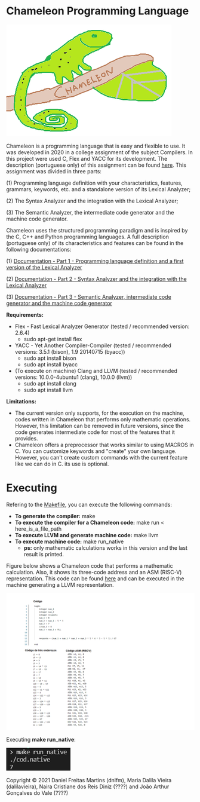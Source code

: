 # Chameleon Programming Language

![Chameleon logo](misc/Chameleon_logo.png "Chameleon logo")

Chameleon is a programming language that is easy and flexible to use. It was developed in 2020 in a college assignment of the subject Compilers. In this project were used C, Flex and YACC for its development. The description (portuguese only) of this assignment can be found [here](Description-Compilers-2020.pdf). This assignment was divided in three parts:

(1) Programming language definition with your characteristics, features, grammars, keywords, etc. and a standalone version of its Lexical Analyzer;

(2) The Syntax Analyzer and the integration with the Lexical Analyzer;

(3) The Semantic Analyzer, the intermediate code generator and the machine code generator.

Chameleon uses the structured programming paradigm and is inspired by the C, C++ and Python programming languages. A full description (portuguese only) of its characteristics and features can be found in the following documentations:

(1) [Documentation - Part 1 - Programming language definition and a first version of the Lexical Analyzer](doc_1_daniel_joao_maria_naiara.pdf)

(2) [Documentation - Part 2 - Syntax Analyzer and the integration with the Lexical Analyzer](doc_2_daniel_joao_maria_naiara.pdf)

(3) [Documentation - Part 3 - Semantic Analyzer, intermediate code generator and the machine code generator](doc_3_daniel_joao_maria_naiara.pdf)

**Requirements:**
- Flex - Fast Lexical Analyzer Generator (tested / recommended version: 2.6.4)
    - sudo apt-get install flex
- YACC - Yet Another Compiler-Compiler (tested / recommended versions: 3.5.1 (bison), 1.9 20140715 (byacc))
    - sudo apt install bison
    - sudo apt install byacc
- (To execute on machine) Clang and LLVM (tested / recommended versions: 10.0.0-4ubuntu1 (clang), 10.0.0 (llvm))
    - sudo apt install clang
    - sudo apt install llvm

**Limitations:**
- The current version only supports, for the execution on the machine, codes written in Chameleon that performs only mathematic operations. However, this limitation can be removed in future versions, since the code generates intermediate code for most of the features that it provides.
- Chameleon offers a preprocessor that works similar to using MACROS in C. You can customize keywords and "create" your own language. However, you can't create custom commands with the current feature like we can do in C. its use is optional.

# Executing

Refering to the [Makefile](Makefile), you can execute the following commands:
- **To generate the compiler:** make 
- **To execute the compiler for a Chameleon code:** make run < here_is_a_file_path
- **To execute LLVM and generate machine code:** make llvm
- **To execute machine code:** make run_native
    - **ps:** only mathematic calculations works in this version and the last result is printed.

Figure below shows a Chameleon code that performs a mathematic calculation. Also, it shows its three-code address and an ASM (RISC-V) representation. This code can be found [here](input/08_calculo) and can be executed in the machine generating a LLVM representation.

![Calculus exampel](misc/calculus_example.png "Calculus example")

Executing **make run_native**:

![Machine execution result](misc/machine_execution_result.png "Machine execution result")

Copyright © 2021 Daniel Freitas Martins (dnlfm), Maria Dalila Vieira (dalilavieira), Naira Cristiane dos Reis Diniz (????) and João Arthur Gonçalves do Vale (????)